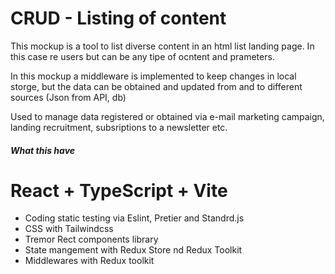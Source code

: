 <h1>CRUD - Listing of content</h1>

This mockup is a tool to list diverse content in an html list landing page.
In this case re users but can be any tipe of ocntent and prameters.

In this mockup a middleware is implemented to keep changes in local storge, but the data can be obtained and updated from and to different sources (Json from API, db)

Used to manage data registered or obtained via e-mail marketing campaign, landing recruitment, subsriptions to a newsletter etc.


<h5>What this have</h5>

# React + TypeScript + Vite

<ul>
<li>Coding static testing via Eslint, Pretier and  Standrd.js</li>
<li>CSS with Tailwindcss</li>
<li>Tremor Rect components library</li>
<li>State mangement with Redux Store nd Redux Toolkit </li>
<li>Middlewares with Redux toolkit </li>
</ul>